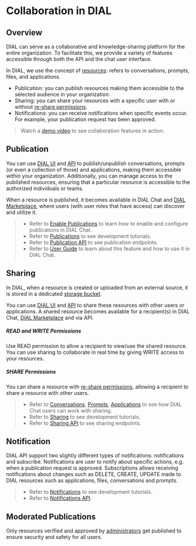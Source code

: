 # Collaboration in DIAL

## Overview

DIAL can serve as a collaborative and knowledge-sharing platform for the entire organization. To facilitate this, we provide a variety of features accessible through both the API and the chat user interface.

In DIAL, we use the concept of [resources](/docs/platform/0.architecture-and-concepts/1.concepts.md): refers to conversations, prompts, files, and applications.

* Publication: you can publish resources making them accessible to the selected audience in your organization.
* Sharing: you can share your resources with a specific user with or without [re-share permissions](/docs/tutorials/1.developers/1.work-with-resources/1.sharing.md#re-sharing).
* Notifications: you can receive notifications when specific events occur. For example, your publication request has been approved.

> Watch a [demo video](/docs/video%20demos/1.Chat/3.dial-collaboration.md) to see collaboration features in action.

## Publication

You can use [DIAL UI](/docs/tutorials/0.user-guide.md#publications) and [API](https://dialx.ai/dial_api#tag/Publications) to publish/unpublish conversations, prompts (or even a collection of those) and applications, making them accessible within your organization. Additionally, you can manage access to the published resources, ensuring that a particular resource is accessible to the authorized individuals or teams. 

When a resource is published, it becomes available in DIAL Chat and [DIAL Marketplace](/docs/platform/4.chat/1.marketplace.md), where users (with user roles that have access) can discover and utilize it.

> * Refer to [Enable Publications](/docs/tutorials/2.devops/1.configuration/1.enable-publications-chat.md) to learn how to enable and configure publications in DIAL Chat.
> * Refer to [Publications](/docs/tutorials/1.developers/1.work-with-resources/0.work-with-publications.md) to see development tutorials.
> * Refer to [Publication API](https://dialx.ai/dial_api#tag/Publications) to see publication endpoints.
> * Refer to [User Guide](/docs/tutorials/0.user-guide.md#publications) to learn about this feature and how to use it in DIAL Chat.

## Sharing

In DIAL, when a resource is created or uploaded from an external source, it is stored in a dedicated [storage bucket](/docs/platform/0.architecture-and-concepts/1.concepts.md#persistent-layer). 

You can use [DIAL UI](/docs/tutorials/0.user-guide.md#share-app) and [API](https://dialx.ai/dial_api#tag/Sharing) to share these resources with other users or applications. A shared resource becomes available for a recipient(s) in DIAL Chat, [DIAL Marketplace](/docs/platform/4.chat/1.marketplace.md) and via API.

##### READ and WRITE Permissions

Use READ permission to allow a recipient to view/use the shared resource. You can use sharing to collaborate in real time by giving WRITE access to your resources. 

##### SHARE Permissions

You can share a resource with [re-share permissions](/docs/tutorials/1.developers/1.work-with-resources/1.sharing.md#re-sharing), allowing a recipient to share a resource with other users.

> * Refer to [Conversations](/docs/tutorials/0.user-guide.md#share), [Prompts](/docs/tutorials/0.user-guide.md#share-1), [Applications](/docs/tutorials/0.user-guide.md#share-app) to see how DIAL Chat users can work with sharing.
> * Refer to [Sharing](/docs/tutorials/1.developers/1.work-with-resources/1.sharing.md) to see development tutorials.
> * Refer to [Sharing API](https://dialx.ai/dial_api#tag/Sharing) to see sharing endpoints.

## Notification

DIAL API support two slightly different types of notifications: notifications and subscribe. Notifications are user to notify about specific actions, e.g. when a publication request is approved. Subscriptions allows receiving notifications about changes such as DELETE, CREATE, UPDATE made to DIAL resources such as applications, files, conversations and prompts.

> * Refer to [Notifications](/docs/tutorials/1.developers/1.work-with-resources/2.notifications.md) to see development tutorials.
> * Refer to [Notifications API](https://dialx.ai/dial_api#tag/Notifications).

## Moderated Publications

Only resources verified and approved by [administrators](/docs/tutorials/0.user-guide.md#administrators) get published to ensure security and safety for all users.